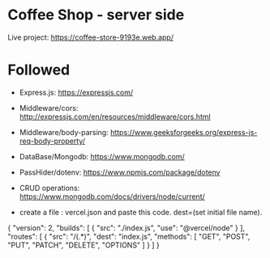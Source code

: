 # Coffee Shop - server side
Live project: https://coffee-store-9193e.web.app/ 

# Followed 
- Express.js: https://expressjs.com/ 
- Middleware/cors: http://expressjs.com/en/resources/middleware/cors.html
- Middleware/body-parsing: https://www.geeksforgeeks.org/express-js-req-body-property/
- DataBase/Mongodb: https://www.mongodb.com/
- PassHider/dotenv: https://www.npmjs.com/package/dotenv 
- CRUD operations: https://www.mongodb.com/docs/drivers/node/current/


- create a file : vercel.json 
and paste this code. dest=(set initial file name).

{
    "version": 2,
    "builds": [
        {
            "src": "./index.js",
            "use": "@vercel/node"
        }
    ],
    "routes": [
        {
            "src": "/(.*)",
            "dest": "index.js",
            "methods": [
                "GET",
                "POST",
                "PUT",
                "PATCH",
                "DELETE",
                "OPTIONS"
            ]
        }
    ]
}

